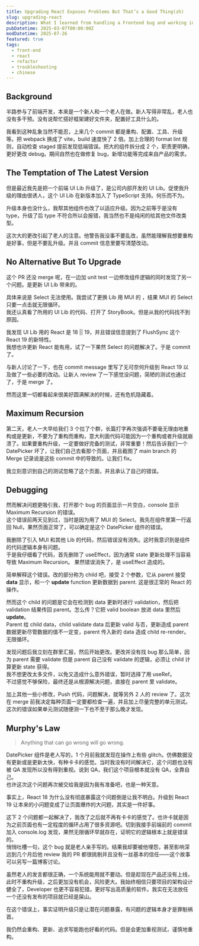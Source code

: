 ```yaml
---
title: Upgrading React Exposes Problems But That’s a Good Thing(zh)
slug: upgrading-react
description: What I learned from handling a Frontend bug and working in a team
pubDatetime: 2025-03-07T00:00:00Z
modDatetime: 2025-07-26
featured: true
tags:
  - front-end
  - react
  - refactor
  - troubleshooting
  - chinese
---
```


## Background

半路参与了前端开发，本来是一个新人和一个老人在做。新人写得非常乱，老人也没有多干预。没有说帮忙搭好框架建好文件夹，配置好工具什么的。

我看到这种乱象当然不能忍，上来几个 commit 都是重构、配置、工具、升级等。把 webpack 换成了 vite，build 速度快了 2 倍。加上合理的 format lint 规则，自动检查 staged 提前发现低端错误。把大的组件拆分成 2 个，职责更明确，更好更改 debug。期间自然也在做修复 bug，新增功能等完成来自产品的需求。

## The Temptation of The Latest Version

但是最近我先是把一个前端 UI Lib 升级了，是公司内部开发的 UI Lib。促使我升级的理由很诱人，这个 UI Lib 在新版本加入了 TypeScript 支持。何乐而不为。

升级本身也没什么，我帮其他组件也改了以适应升级。因为之前等于是没有 type，升级了后 type 不符合所以会报错，我当然也不是纯闲的给其他文件改类型。

这次大的更改引起了老人的注意。他警告我没事不要乱改，虽然能理解我想要重构是好事，但是不要乱升级。并且 commit 信息里要写清楚改动。

## No Alternative But To Upgrade

这个 PR 还没 merge 呢，在一边加 unit test 一边修改组件逻辑的同时发现了另一个问题。是更新 UI Lib 带来的。

具体来说是 Select 无法使用。我尝试了更换 Lib 用 MUI 的 ，结果 MUI 的 Select 只要一点击就无限循环。\
我还认真看了所用的 UI Lib 的代码、打开了 StoryBook。但是从我的代码找不到原因。

我发现 UI Lib 用的 React 是 18 || 19，并且错误信息提到了 FlushSync 这个 React 19 的新特性。\
我想也许更新 React 能有用，试了一下果然 Select 的问题解决了。于是 commit 了。

与新人讨论了一下，也在 commit message 里写了无可奈何升级到 React 19 以及做了一些必要的改动。让新人 review 了一下感觉没问题，简陋的测试也通过了，于是 merge 了。

然而这里一切都看起来很美好圆满解决的时候，还有危机隐藏着。

## Maximum Recursion

第二天，老人一大早给我们 3 个拉了个群，长篇打字再次强调不要毫无理由地重构或是更新，不要为了重构而重构，意大利面代码可能因为一个重构或者升级就崩溃了。如果要重构升级，一定要做好完备的测试，非常重要！然后告诉我们一个 DatePicker 坏了，让我们自己去看那个页面，并且截图了 main branch 的 Merge 记录说是这些 commit 中的导致的。让我们 fix。

我立刻意识到自己的测试忽略了这个页面，并且承认了自己的错误。

## Debugging

然而解决问题更吸引我，打开那个 bug 的页面显示一片空白，console 显示 Maximum Recursion 的错误。\
这个错误前两天见到过，当时是因为用了 MUI 的 Select。我先在组件里第一行返回 Null，果然页面正常了，可以确定是这个 DatePicker 组件的错误。

我删除了引入 MUI 和其他 Lib 的代码，然后错误没有消失。这时我意识到是组件的代码逻辑本身有问题。\
于是我仔细看了代码，首先删除了 useEffect，因为通常 state 更新处理不当容易导致 Maximum Recursion。
果然错误消失了，是 useEffect 造成的。

简单解释这个错误。改的部分称为 child 吧，接受 2 个参数，它从 parent 接受 **data** 显示，和一个 **update** function 更新数据到 parent. 这是很正常的 React 的操作。

然而这个 child 的问题是它会在检测到 data 更新时进行 validation，然后把 validation 结果传回 parent。怎么传？它把 valid boolean 放进 data 里然后 **update**。\
Parent 给 child data，child validate data 后更新 valid 与否，更新造成 parent 数据更新尽管数据的值不一定变，parent 传入新的 data 造成 child re-render。无限循环。

发现问题后我立刻在群里汇报，然后开始更改。更改并没有找 bug 那么简单，因为 parent 需要 validate 但是 parent 自己没有 validate 的逻辑，必须让 child 计算更新 state 获得。\
我不想更改太多文件，以免又造成什么意外错误，暂时选择了用 useRef。\
不过感觉不够保险，最终还是从根源解决问题，直接在 parent 里 validate。

加上其他一些小修改，Push 代码，问题解决，就等另外 2 人的 review 了。这次在 merge 前我决定每种页面一定要都检查一遍，并且加上尽量完整的单元测试。这次的错误如果单元测试随便测一下也不至于那么晚才发现。

## Murphy's Law

> Anything that can go wrong will go wrong.

DatePicker 组件是老人写的，1 个月前我就发现在操作上有些 glitch。仿佛数据没有更新或是更新太快，有种卡卡的感觉。当时我没有时间解决它，这个问题也没有被 QA 发现所以没有得到重视。说到 QA，我们这个项目根本就没有 QA，全靠自己。\
也许这次这个问题再次被交给我是因为我有准备吧，也是一种天意。

事实上，React 18 为什么没有彻底暴露这个问题倒是让我不明白。升级到 React 19 让本来的小问题变成了让页面爆炸的大问题，其实是一件好事。

这下 2 个问题都一起解决了，我改了之后就不再有卡卡的感觉了。也许卡就是因为之前页面也有一定程度的循环占用了很多资源吧。切到我接手前端前的 commit 加入 console.log 发现，果然无限循环早就存在，证明它的逻辑根本上就是错误的。\
悄悄吐槽一句，这个 bug 就是老人亲手写的。结果我却要被他埋怨，甚至影响深远到几个月后他 review 我的 PR 都很挑剔并且没有一丝基本的信任——这个故事可以另写一篇博客讨论。

虽然老人的发言都很正确，一个系统能用就不要动。但是趁现在产品还没有上线，此时不重构升级，之后更加没有机会，风险更大。我始终相信只要项目的架构设计健全了，Developer 也更不容易犯错，更好写出高质量的软件。我实在无法放任一个还没有发布的项目就已经是屎山。

在这个错误上，事实证明升级只是让潜在问题暴露，有问题的逻辑本身才是罪魁祸首。

我仍然会重构、更新、追求写能跑也好看的代码。但是会更加重视测试，谨慎地重构。

